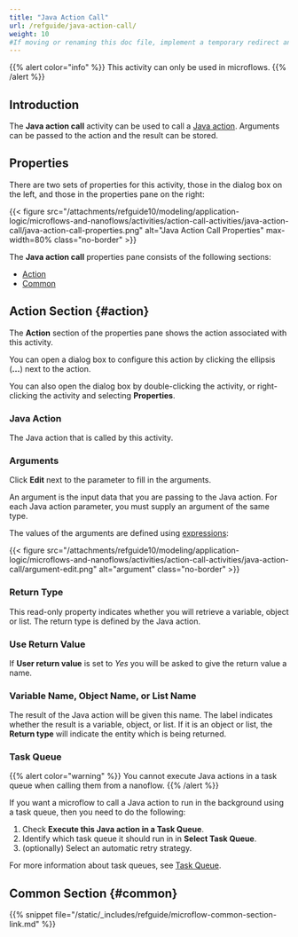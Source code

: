 ```yaml
---
title: "Java Action Call"
url: /refguide/java-action-call/
weight: 10
#If moving or renaming this doc file, implement a temporary redirect and let the respective team know they should update the URL in the product. See Mapping to Products for more details.
---
```


{{% alert color="info" %}}
This activity can only be used in microflows.
{{% /alert %}}

## Introduction

The **Java action call** activity can be used to call a [Java action](/refguide/java-actions/). Arguments can be passed to the action and the result can be stored.

## Properties

There are two sets of properties for this activity, those in the dialog box on the left, and those in the properties pane on the right:

{{< figure src="/attachments/refguide10/modeling/application-logic/microflows-and-nanoflows/activities/action-call-activities/java-action-call/java-action-call-properties.png" alt="Java Action Call Properties" max-width=80% class="no-border" >}}

The **Java action call** properties pane consists of the following sections:

* [Action](#action)
* [Common](#common)

## Action Section {#action}

The **Action** section of the properties pane shows the action associated with this activity.

You can open a dialog box to configure this action by clicking the ellipsis (**…**) next to the action.

You can also open the dialog box by double-clicking the activity, or right-clicking the activity and selecting **Properties**.

### Java Action

The Java action that is called by this activity.

### Arguments

Click **Edit** next to the parameter to fill in the arguments. 

An argument is the input data that you are passing to the Java action. For each Java action parameter, you must supply an argument of the same type. 

The values of the arguments are defined using [expressions](/refguide/expressions/):

{{< figure src="/attachments/refguide10/modeling/application-logic/microflows-and-nanoflows/activities/action-call-activities/java-action-call/argument-edit.png" alt="argument" class="no-border" >}}

### Return Type

This read-only property indicates whether you will retrieve a variable, object or list. The return type is defined by the Java action. 

### Use Return Value

If **User return value** is set to *Yes* you will be asked to give the return value a name.

### Variable Name, Object Name, or List Name

The result of the Java action will be given this name. The label indicates whether the result is a variable, object, or list. If it is an object or list, the **Return type** will indicate the entity which is being returned.

### Task Queue

{{% alert color="warning" %}}
You cannot execute Java actions in a task queue when calling them from a nanoflow.
{{% /alert %}}

If you want a microflow to call a Java action to run in the background using a task queue, then you need to do the following:

1. Check **Execute this Java action in a Task Queue**.
2. Identify which task queue it should run in in **Select Task Queue**.
3. (optionally) Select an automatic retry strategy.

For more information about task queues, see [Task Queue](/refguide/task-queue/).

## Common Section {#common}

{{% snippet file="/static/_includes/refguide/microflow-common-section-link.md" %}}
